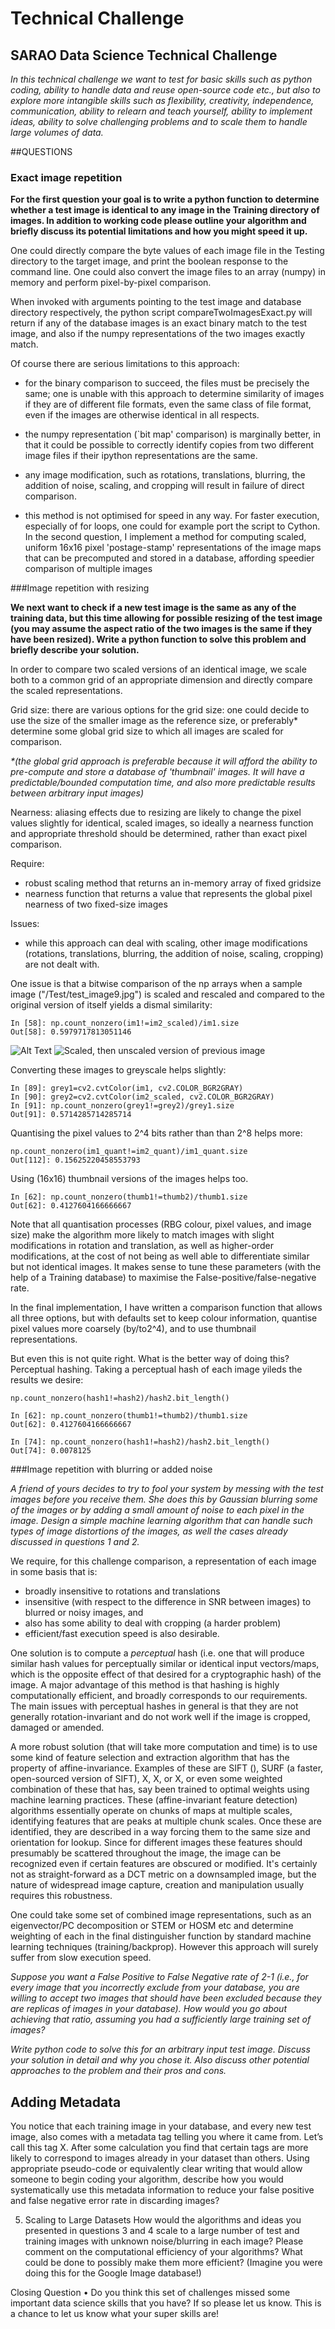 # Technical Challenge
## SARAO Data Science Technical Challenge


_In this technical challenge we want to test for basic skills such as python coding, ability to handle data and reuse open-source code etc., but also to explore more intangible skills such as flexibility, creativity, independence, communication, ability to relearn and teach yourself, ability to implement ideas, ability to solve challenging problems and to scale them to handle large volumes of data._


##QUESTIONS

### Exact image repetition

__For the first question your goal is to write a python function to determine whether a test image is identical to any image in the Training directory of images. In addition to working code please outline your algorithm and briefly discuss its potential limitations and how you might speed it up.__

 One could directly compare the byte values of each image file in the Testing directory to the target image, and print the boolean response to the command line. One could also convert the image files to an array (numpy) in memory and perform pixel-by-pixel comparison.
 
 When invoked with arguments pointing to the test image and database directory respectively, the python script compareTwoImagesExact.py will return if any of the database images is an exact binary match to the test image, and also if the numpy representations of the two images exactly match.

Of course there are serious limitations to this approach:
* for the binary comparison to succeed, the files must be precisely the same; one is unable with this approach to determine similarity of images if they are of different file formats, even the same class of file format, even if the images are otherwise identical in all respects.
* the numpy representation (`bit map' comparison) is marginally better, in that it could be possible to correctly identify copies from two different image files if their ipython representations are the same.
    
* any image modification, such as rotations, translations, blurring, the addition of noise, scaling, and cropping will result in failure of direct comparison.
* this method is not optimised for speed in any way. For faster execution, especially of for loops, one could for example port the script to Cython. In the second question, I implement a method for computing scaled, uniform 16x16 pixel 'postage-stamp' representations of the image maps that can be precomputed and stored in a database, affording speedier comparison of multiple images

###Image repetition with resizing

__We next want to check if a new test image is the same as any of the training data, but this time allowing for possible resizing of the test image (you may assume the aspect ratio of the two images is the same if they have been resized). Write a python function to solve this problem and briefly describe your solution.__

In order to compare two scaled versions of an identical image, we scale both to a common grid of an appropriate dimension and directly compare the scaled representations.

Grid size: there are various options for the grid size: one could decide to use the size of the smaller image as the reference size, or preferably* determine some global grid size to which all images are scaled for comparison.

_*(the global grid approach is preferable because it will afford the ability to pre-compute and store a database of 'thumbnail' images. It will have a predictable/bounded computation time, and also more predictable results between arbitrary input images)_

Nearness: aliasing effects due to resizing are likely to change the pixel values slightly for identical, scaled images, so ideally a nearness function and appropriate threshold should be determined, rather than exact pixel comparison.

Require: 
+ robust scaling method that returns an in-memory array of fixed gridsize
+ nearness function that returns a value that represents the global pixel nearness of two fixed-size images

Issues: 
+ while this approach can deal with scaling, other image modifications (rotations, translations, blurring, the addition of noise, scaling, cropping) are not dealt with.

One issue is that a bitwise comparison of the np arrays when a sample image ("/Test/test_image9.jpg") is scaled and rescaled and compared to the original version of itself yields a dismal similarity:

    In [58]: np.count_nonzero(im1!=im2_scaled)/im1.size
    Out[58]: 0.5979717813051146
    
![Alt Text](images/test_image9.jpg) ![Scaled, then unscaled version of previous image](images/test_image9.jpg)
    
Converting these images to greyscale helps slightly:

    In [89]: grey1=cv2.cvtColor(im1, cv2.COLOR_BGR2GRAY)
    In [90]: grey2=cv2.cvtColor(im2_scaled, cv2.COLOR_BGR2GRAY)
    In [91]: np.count_nonzero(grey1!=grey2)/grey1.size
    Out[91]: 0.5714285714285714

Quantising the pixel values to 2^4 bits rather than than 2^8 helps more:
    
    np.count_nonzero(im1_quant!=im2_quant)/im1_quant.size
    Out[112]: 0.15625220458553793
   
Using (16x16) thumbnail versions of the images helps too.

    In [62]: np.count_nonzero(thumb1!=thumb2)/thumb1.size
    Out[62]: 0.4127604166666667
    
Note that all quantisation processes (RBG colour, pixel values, and image size) make the algorithm more likely to match images with slight modifications in rotation and translation, as well as higher-order modifications, at the cost of not being as well able to differentiate similar but not identical images. It makes sense to tune these parameters (with the help of a Training database) to maximise the False-positive/false-negative rate.

In the final implementation, I have written a comparison function that allows all three options, but with defaults set to keep colour information, quantise pixel values more coarsely (by/to2^4), and to use thumbnail representations.



But even this is not quite right. What is the better way of doing this? Perceptual hashing. Taking a perceptual hash of each image yileds the results we desire:

    np.count_nonzero(hash1!=hash2)/hash2.bit_length()
    
    In [62]: np.count_nonzero(thumb1!=thumb2)/thumb1.size
    Out[62]: 0.4127604166666667
    
    In [74]: np.count_nonzero(hash1!=hash2)/hash2.bit_length()
    Out[74]: 0.0078125






###Image repetition with blurring or added noise

_A friend of yours decides to try to fool your system by messing with the test images before you receive them. She does this by Gaussian blurring some of the images or by adding a small amount of noise to each pixel in the image. Design a simple machine learning algorithm that can handle such types of image distortions of the images, as well the cases already discussed in questions 1 and 2._

We require, for this challenge comparison, a representation of each image in some basis that is:
+ broadly insensitive to rotations and translations
+ insensitive (with respect to the difference in SNR between images) to blurred or noisy images, and
+ also has some ability to deal with cropping (a harder problem)
+ efficient/fast execution speed is also desirable.

One solution is to compute a _perceptual_ hash (i.e. one that will produce similar hash values for perceptually similar or identical input vectors/maps, which is the opposite effect of that desired for a cryptographic hash) of the image. A major advantage of this method is that hashing is highly computationally efficient, and broadly corresponds to our requirements. The main issues with perceptual hashes in general is that they are not generally rotation-invariant and do not work well if the image is cropped, damaged or amended. 

A more robust solution (that will take more computation and time) is to use some kind of feature selection and extraction algorithm that has the property of affine-invariance. Examples of these are SIFT (), SURF (a faster, open-sourced version of SIFT), X, X, or X, or even some weighted combination of these that has, say been trained to optimal weights using machine learning practices. These (affine-invariant feature detection) algorithms essentially operate on chunks of maps at multiple scales, identifying features that are peaks at multiple chunk scales. Once these are identified, they are described in a way forcing them to the same size and orientation for lookup. Since for different images these features should presumably be scattered throughout the image, the image can be recognized even if certain features are obscured or modified. It's certainly not as straight-forward as a DCT metric on a downsampled image, but the nature of widespread image capture, creation and manipulation usually requires this robustness.

One could take some set of combined image representations, such as an eigenvector/PC decomposition or STEM or HOSM etc and determine weighting of each in the final distinguisher function by standard machine learning techniques (training/backprop). However this approach will surely suffer from slow execution speed.



_Suppose you want a False Positive to False Negative rate of 2-1 (i.e., for every image that you incorrectly exclude from your database, you are willing to accept two images that should have been excluded because they are replicas of images in your database). How would you go about achieving that ratio, assuming you had a sufficiently large training set of images?_

_Write python code to solve this for an arbitrary input test image. Discuss your solution in detail and why you chose it. Also discuss other potential approaches to the problem and their pros and cons._

## Adding Metadata
You notice that each training image in your database, and every new test image, also comes with a metadata tag telling you where it came from.
Let’s call this tag X. After some calculation you find that certain tags are more likely to correspond to images already in your dataset than others. Using appropriate pseudo-code or equivalently clear writing that would allow someone to begin coding your algorithm, describe how you would systematically use this metadata information to reduce your false positive and false negative error rate in discarding images?

5. Scaling to Large Datasets
How would the algorithms and ideas you presented in questions 3 and 4 scale to a large number of test and training images with unknown noise/blurring in each image? Please comment on the computational efficiency of your algorithms? What could be done to possibly make them more efficient? (Imagine you were doing this for the Google Image database!)

Closing Question
• Do you think this set of challenges missed some important data science skills that you have? If so please let us know. This is a chance to let us know what your super skills are!
